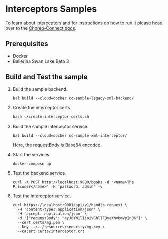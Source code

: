 # Interceptors Samples

To learn about interceptors and for instructions on how to run it please head over to the
[Choreo-Connect docs](https://apim.docs.wso2.com/en/latest/deploy-and-publish/deploy-on-gateway/choreo-connect/message-transformation/message-transformation-overview/).

## Prerequisites
- Docker
- Ballerina Swan Lake Beta 3

## Build and Test the sample

1. Build the sample backend.

    ```
    bal build --cloud=docker cc-sample-legacy-xml-backend/
    ```
2. Create the interceptor certs

    ```
    bash ./create-interceptor-certs.sh
    ```

3. Build the sample interceptor service.

    ```
    bal build --cloud=docker cc-sample-xml-interceptor/
    ```
    Here, the requestBody is Base64 encoded.

4. Start the services.

    ```
    docker-compose up
    ```

5. Test the backend service.

    ```
    curl -X POST http://localhost:9080/books -d '<name>The Prisoner</name>' -H 'password: admin' -v
    ```

6. Test the interceptor service.

    ```
    curl https://localhost:9081/api/v1/handle-request \
      -H 'content-type: application/json' \
      -H 'accept: application/json' \
      -d '{"requestBody": "eyJuYW1lIjoiVGhlIFByaXNvbmVyIn0K"}' \
      --cert certs/mg.pem \
      --key ../../resources/security/mg.key \
      --cacert certs/interceptor.crt
    ```
